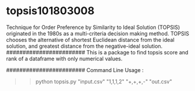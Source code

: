 # topsis101803008
Technique for Order Preference by Similarity to Ideal Solution (TOPSIS) originated in the 1980s as a multi-criteria decision making method. TOPSIS chooses the alternative of shortest Euclidean distance from the ideal solution, and greatest distance from the negative-ideal solution.
########################
This is a package to find topsis score and rank of a dataframe with only numerical values.

########################
Command Line Usage :

>>python topsis.py "input.csv" "1,1,1,2" "+,+,+,-" "out.csv"
